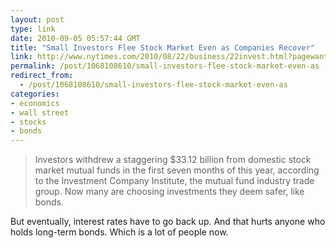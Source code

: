 ```yaml
---
layout: post
type: link
date: 2010-09-05 05:57:44 GMT
title: "Small Investors Flee Stock Market Even as Companies Recover"
link: http://www.nytimes.com/2010/08/22/business/22invest.html?pagewanted=1&_r=1
permalink: /post/1068108610/small-investors-flee-stock-market-even-as
redirect_from: 
  - /post/1068108610/small-investors-flee-stock-market-even-as
categories:
- economics
- wall street
- stocks
- bonds
---
```

<blockquote>Investors withdrew a staggering $33.12 billion from domestic stock market mutual funds in the first seven months of this year, according to the Investment Company Institute, the mutual fund industry trade group. Now many are choosing investments they deem safer, like bonds.</blockquote>

But eventually, interest rates have to go back up. And that hurts anyone who holds long-term bonds. Which is a lot of people now.